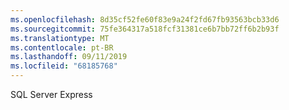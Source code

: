 ```yaml
---
ms.openlocfilehash: 8d35cf52fe60f83e9a24f2fd67fb93563bcb33d6
ms.sourcegitcommit: 75fe364317a518fcf31381ce6b7bb72ff6b2b93f
ms.translationtype: MT
ms.contentlocale: pt-BR
ms.lasthandoff: 09/11/2019
ms.locfileid: "68185768"
---
```

SQL Server Express
